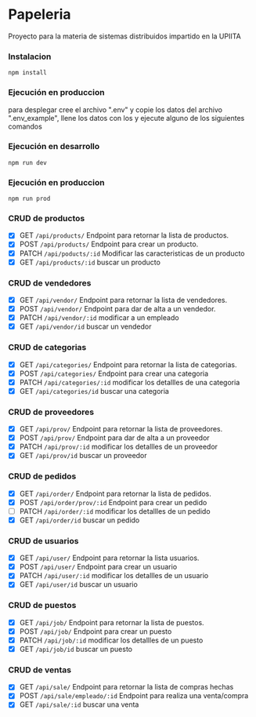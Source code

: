 # Papeleria
Proyecto para la materia de sistemas distribuidos impartido en la UPIITA

### Instalacion
```
npm install
```

### Ejecución en produccion
para desplegar cree el archivo ".env" y copie los datos del archivo ".env_example",
llene los datos con los y ejecute alguno de los siguientes comandos

### Ejecución en desarrollo
```
npm run dev
```

### Ejecución en produccion
```
npm run prod
```

### CRUD de productos
- [X] GET `/api/products/` Endpoint para retornar la lista de productos.
- [X] POST `/api/products/` Endpoint para crear un producto.
- [x] PATCH `/api/poducts/:id` Modificar las caracteristicas de un producto 
- [x] GET `/api/products/:id` buscar un producto 

### CRUD de vendedores
- [x] GET `/api/vendor/` Endpoint para retornar la lista de vendedores.
- [x] POST `/api/vendor/` Endpoint para dar de alta a un vendedor.
- [x] PATCH `/api/vendor/:id` modificar a un empleado
- [x] GET `/api/vendor/id` buscar un vendedor

### CRUD de categorias
- [x] GET `/api/categories/` Endpoint para retornar la lista de categorias.
- [x] POST `/api/categories/` Endpoint para crear una categoria
- [x] PATCH `/api/categories/:id` modificar los detallles de una categoria
- [x] GET `/api/categories/id` buscar una categoria

### CRUD de proveedores
- [x] GET `/api/prov/` Endpoint para retornar la lista de proveedores.
- [x] POST `/api/prov/` Endpoint para dar de alta a un proveedor
- [x] PATCH `/api/prov/:id` modificar los detallles de un proveedor
- [x] GET `/api/prov/id` buscar un proveedor

### CRUD de pedidos
- [x] GET `/api/order/` Endpoint para retornar la lista de pedidos.
- [x] POST `/api/order/prov/:id` Endpoint para crear un pedido
- [ ] PATCH `/api/order/:id` modificar los detallles de un pedido
- [x] GET `/api/order/id` buscar un pedido

### CRUD de usuarios
- [x] GET `/api/user/` Endpoint para retornar la lista usuarios.
- [x] POST `/api/user/` Endpoint para crear un usuario
- [x] PATCH `/api/user/:id` modificar los detallles de un usuario
- [x] GET `/api/user/id` buscar un usuario

### CRUD de puestos
- [x] GET `/api/job/` Endpoint para retornar la lista de puestos.
- [x] POST `/api/job/` Endpoint para crear un puesto
- [x] PATCH `/api/job/:id` modificar los detallles de un puesto
- [x] GET `/api/job/id` buscar un puesto

### CRUD de ventas
- [x] GET `/api/sale/` Endpoint para retornar la lista de compras hechas
- [x] POST `/api/sale/empleado/:id` Endpoint para realiza una venta/compra
- [x] GET `/api/sale/:id` buscar una venta